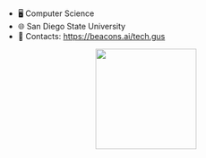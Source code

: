 - 🖥️ Computer Science
- 🌐 San Diego State University
- 📱 Contacts: https://beacons.ai/tech.gus

<div align="center">
  <a href="https://github.com/guusebumps">
  <img height="180em" src="https://github-readme-stats.vercel.app/api?username=guusebumps&show_icons=true&theme=tokyonight&include_all_commits=true&count_private=true"/>
</div> 
